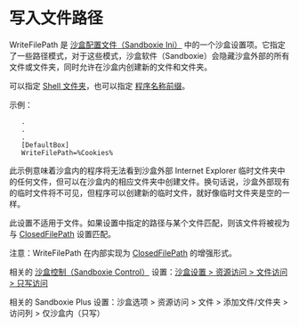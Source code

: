 # 写入文件路径

WriteFilePath 是 [沙盒配置文件（Sandboxie Ini）](SandboxieIni.md) 中的一个沙盒设置项。它指定了一些路径模式，对于这些模式，沙盒软件（Sandboxie）会隐藏沙盒外部的所有文件或文件夹，同时允许在沙盒内创建新的文件和文件夹。

可以指定 [Shell 文件夹](ShellFolders.md)，也可以指定 [程序名称前缀](ProgramNamePrefix.md)。

示例：
```
   .
   .
   .
   [DefaultBox]
   WriteFilePath=%Cookies%
```

此示例意味着沙盒内的程序将无法看到沙盒外部 Internet Explorer 临时文件夹中的任何文件，但可以在沙盒内的相应文件夹中创建文件。换句话说，沙盒外部现有的临时文件将不可见，但程序可以创建新的临时文件，就好像临时文件夹是空的一样。

此设置不适用于文件。如果设置中指定的路径与某个文件匹配，则该文件将被视为与 [ClosedFilePath](ClosedFilePath.md) 设置匹配。

注意：WriteFilePath 在内部实现为 [ClosedFilePath](ClosedFilePath.md) 的增强形式。

相关的 [沙盒控制（Sandboxie Control）](SandboxieControl.md) 设置：[沙盒设置 > 资源访问 > 文件访问 > 只写访问](ResourceAccessSettings.md#file-access--write-only-access)

相关的 Sandboxie Plus 设置：沙盒选项 > 资源访问 > 文件 > 添加文件/文件夹 > 访问列 > 仅沙盒内（只写）

